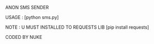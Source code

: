 ANON SMS SENDER 

USAGE : [python sms.py]

NOTE : U MUST INSTALLED TO REQUESTS LIB [pip install requests]

CODED BY NUKE  
